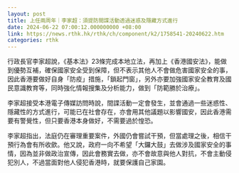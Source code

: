 ```yaml
---
layout: post
title: 上任兩周年｜李家超：須提防間諜活動透過迷惑及隱藏方式進行
date: 2024-06-22 07:00:12.000000000 +08:00
link: https://news.rthk.hk/rthk/ch/component/k2/1758541-20240622.htm
categories: rthk
---
```


行政長官李家超說，《基本法》23條完成本地立法，再加上《香港國安法》，能做到優勢互補，確保國家安全受到保障，但不表示其他人不會做危害國家安全的事，因此香港要做好自身「防疫」措施，「鎖起門窗」，另外亦要加強國家安全教育及國民意識教育等，同時強化情報搜集及分析能力，做到「防範勝於治療」。

李家超接受本港電子傳媒訪問時說，間諜活動一定會發生，並會通過一些迷惑性、隱藏性的方式進行，可能已在社會存在，亦會用其他議題以影響國安，因此香港需要有警覺性，但只要香港本身做好，不需要過於惶恐。

李家超指出，法庭仍在審理重要案件，外國仍會嘗試干預，但當處理之後，相信干預行為會有所收歛。他又說，政府一向不希望「大鑼大鼓」去做涉及國家安全的事情，因為並非做政治宣傳，因此會務實去做，亦不會故意與他人對抗，不會主動侵犯別人，不過當面對他人侵犯香港時，就要保護自己家園。
